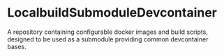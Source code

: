 # LocalbuildSubmoduleDevcontainer
A repository containing configurable docker images and build scripts, designed to be used as a submodule providing common devcontainer bases.
